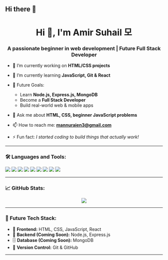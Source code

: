 ## Hi there 👋

<!--
**AmirSuhail21/AmirSuhail21** is a ✨ _special_ ✨ repository because its `README.md` (this file) appears on your GitHub profile.

Here are some ideas to get you started:

- 🔭 I’m currently working on ...
- 🌱 I’m currently learning ...
- 👯 I’m looking to collaborate on ...
- 🤔 I’m looking for help with ...
- 💬 Ask me about ...
- 📫 How to reach me: ...
- 😄 Pronouns: ...
- ⚡ Fun fact: ...
-->
<h1 align="center">Hi 👋, I'm Amir Suhail 모</h1>
<h3 align="center">A passionate beginner in web development | Future Full Stack Developer</h3>

- 🔭 I’m currently working on **HTML/CSS projects**

- 🌱 I’m currently learning **JavaScript, Git & React**

- 🧠 Future Goals:
  - Learn **Node.js, Express.js, MongoDB**
  - Become a **Full Stack Developer**
  - Build real-world web & mobile apps

- 💬 Ask me about **HTML, CSS, beginner JavaScript problems**

- 📫 How to reach me: **mannuraien3@gmail.com**

- ⚡ Fun fact: *I started coding to build things that actually work!*

---

### 🛠️ Languages and Tools:
<p>
  <img src="https://img.shields.io/badge/HTML5-E34F26?style=for-the-badge&logo=html5&logoColor=white"/>
  <img src="https://img.shields.io/badge/CSS3-1572B6?style=for-the-badge&logo=css3&logoColor=white"/>
  <img src="https://img.shields.io/badge/JavaScript-F7DF1E?style=for-the-badge&logo=javascript&logoColor=black"/>
  <img src="https://img.shields.io/badge/React-20232A?style=for-the-badge&logo=react&logoColor=61DAFB"/>
  <img src="https://img.shields.io/badge/Node.js-339933?style=for-the-badge&logo=nodedotjs&logoColor=white"/>
  <img src="https://img.shields.io/badge/Express.js-000000?style=for-the-badge&logo=express&logoColor=white"/>
  <img src="https://img.shields.io/badge/MongoDB-47A248?style=for-the-badge&logo=mongodb&logoColor=white"/>
  <img src="https://img.shields.io/badge/Git-F05032?style=for-the-badge&logo=git&logoColor=white"/>
  <img src="https://img.shields.io/badge/GitHub-181717?style=for-the-badge&logo=github&logoColor=white"/>
</p>

---

### 📈 GitHub Stats:

<p align="center">
  <img src="https://github-readme-stats.vercel.app/api?username=AmirSuhail21&show_icons=true&theme=tokyonight" />
</p>

---

### 🧩 Future Tech Stack:
- 🔧 **Frontend:** HTML, CSS, JavaScript, React
- 🧠 **Backend (Coming Soon):** Node.js, Express.js
- 🗄️ **Database (Coming Soon):** MongoDB
- 🚀 **Version Control:** Git & GitHub

---


